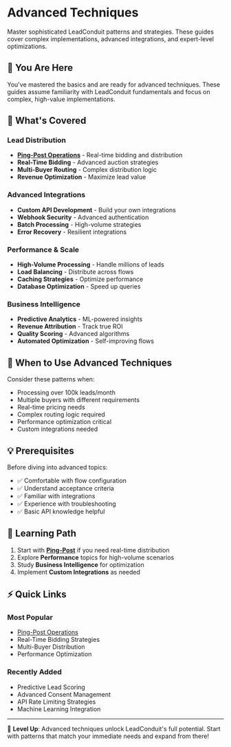 # Advanced Techniques

Master sophisticated LeadConduit patterns and strategies. These guides cover complex implementations, advanced integrations, and expert-level optimizations.

## 📍 You Are Here

You've mastered the basics and are ready for advanced techniques. These guides assume familiarity with LeadConduit fundamentals and focus on complex, high-value implementations.

## 🎯 What's Covered

### Lead Distribution
- **[Ping-Post Operations](./ping-post.md)** - Real-time bidding and distribution
- **Real-Time Bidding** - Advanced auction strategies
- **Multi-Buyer Routing** - Complex distribution logic
- **Revenue Optimization** - Maximize lead value

### Advanced Integrations
- **Custom API Development** - Build your own integrations
- **Webhook Security** - Advanced authentication
- **Batch Processing** - High-volume strategies
- **Error Recovery** - Resilient integrations

### Performance & Scale
- **High-Volume Processing** - Handle millions of leads
- **Load Balancing** - Distribute across flows
- **Caching Strategies** - Optimize performance
- **Database Optimization** - Speed up queries

### Business Intelligence
- **Predictive Analytics** - ML-powered insights
- **Revenue Attribution** - Track true ROI
- **Quality Scoring** - Advanced algorithms
- **Automated Optimization** - Self-improving flows

## 🚀 When to Use Advanced Techniques

Consider these patterns when:
- Processing over 100k leads/month
- Multiple buyers with different requirements
- Real-time pricing needs
- Complex routing logic required
- Performance optimization critical
- Custom integrations needed

## 💡 Prerequisites

Before diving into advanced topics:
- ✅ Comfortable with flow configuration
- ✅ Understand acceptance criteria
- ✅ Familiar with integrations
- ✅ Experience with troubleshooting
- ✅ Basic API knowledge helpful

## 🎯 Learning Path

1. Start with **[Ping-Post](./ping-post.md)** if you need real-time distribution
2. Explore **Performance** topics for high-volume scenarios
3. Study **Business Intelligence** for optimization
4. Implement **Custom Integrations** as needed

## ⚡ Quick Links

### Most Popular
- [Ping-Post Operations](./ping-post.md)
- Real-Time Bidding Strategies
- Multi-Buyer Distribution
- Performance Optimization

### Recently Added
- Predictive Lead Scoring
- Advanced Consent Management
- API Rate Limiting Strategies
- Machine Learning Integration

---

🚀 **Level Up**: Advanced techniques unlock LeadConduit's full potential. Start with patterns that match your immediate needs and expand from there!